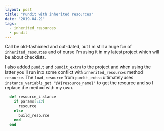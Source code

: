 ```yaml
---
layout: post
title: "Pundit with inherited resources"
date: "2019-04-22"
tags:
  - inherited_resources
  - pundit
---
```

Call be old-fashioned and out-dated, but I'm still a huge fan of [`inherited_resources`](https://github.com/activeadmin/inherited_resources/) and
of ourse I'm using it in my latest project which will be about checklists.

I also added `pundit` and `pundit_extra` to the project and when using the latter you'll run into some
conflict with `inherited_resources` method `resource`. The `load_resource` from `pundit_extra`
ultimately uses `instance_variable_get "@#{resource_name}"` to get the resource and so I replace the method with my own.

```ruby
  def resource_instance
    if params[:id]
      resource
    else
      build_resource
    end
  end
```
